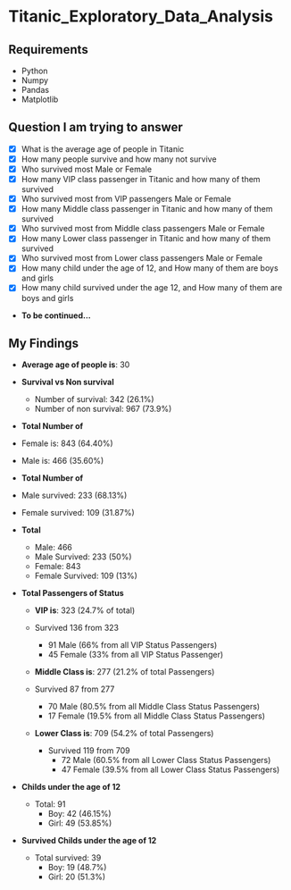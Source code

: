 # Titanic_Exploratory_Data_Analysis

## Requirements
- Python
- Numpy
- Pandas
- Matplotlib

## Question I am trying to answer
- [x] What is the average age of people in Titanic
- [x] How many people survive and how many not survive
- [x] Who survived most Male or Female
- [x] How many VIP class passenger in Titanic and how many of them survived
- [x] Who survived most from VIP passengers Male or Female
- [x] How many Middle class passenger in Titanic and how many of them survived
- [x] Who survived most from Middle class passengers Male or Female
- [x] How many Lower class passenger in Titanic and how many of them survived
- [x] Who survived most from Lower class passengers Male or Female
- [x] How many child under the age of 12, and How many of them are boys and girls
- [x] How many child survived under the age 12, and How many of them are boys and girls

- **To be continued...**

## **My Findings**
- **Average age of people is**: 30
- **Survival vs Non survival**
  - Number of survival: 342 (26.1%)
  - Number of non survival: 967 (73.9%)
- **Total Number of**
 - Female is: 843 (64.40%)
 - Male is: 466 (35.60%)

- **Total Number of**
 - Male survived: 233 (68.13%)
 - Female survived: 109 (31.87%)

- **Total** 
  - Male: 466
  - Male Survived: 233 (50%)
  - Female: 843
  - Female Survived: 109 (13%)

- **Total Passengers of Status**
  - **VIP is**: 323 (24.7% of total)
   - Survived 136 from 323
     - 91 Male (66% from all VIP Status Passengers)
     - 45 Female (33% from all VIP Status Passenger)

  - **Middle Class is**: 277 (21.2% of total Passengers)
   - Survived 87 from 277
     - 70 Male (80.5% from all Middle Class Status Passengers)
     - 17 Female (19.5% from all Middle Class Status Passengers)

  - **Lower Class is**: 709 (54.2% of total Passengers)
    - Survived 119 from 709
      - 72 Male (60.5% from all Lower Class Status Passengers) 
      - 47 Female (39.5% from all Lower Class Status Passengers)

- **Childs under the age of 12**
   - Total: 91
     - Boy: 42 (46.15%)
     - Girl: 49 (53.85%)

- **Survived Childs under the age of 12**
  - Total survived: 39
    - Boy: 19 (48.7%)
    - Girl: 20 (51.3%)
